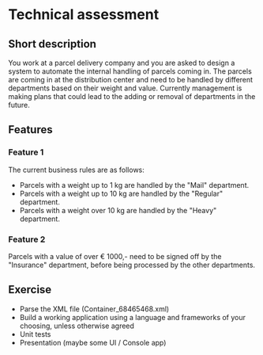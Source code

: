 # Technical assessment

## Short description
You work at a parcel delivery company and you are asked to design a system to automate the internal handling of parcels coming in. 
The parcels are coming in at the distribution center and need to be handled by different departments based on their weight and value.
Currently management is making plans that could lead to the adding or removal of departments in the future.

## Features

### Feature 1
The current business rules are as follows:
- Parcels with a weight up to 1 kg are handled by the "Mail" department.
- Parcels with a weight up to 10 kg are handled by the "Regular" department.
- Parcels with a weight over 10 kg are handled by the "Heavy" department.

### Feature 2
Parcels with a value of over € 1000,- need to be signed off by the "Insurance" department, before being processed by the other departments.

## Exercise
- Parse the XML file (Container_68465468.xml)
- Build a working application using a language and frameworks of your choosing, unless otherwise agreed
- Unit tests
- Presentation (maybe some UI / Console app)


